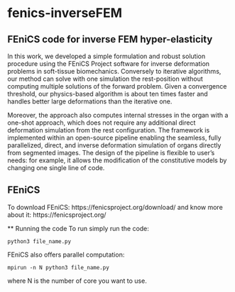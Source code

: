 # fenics-inverseFEM
<h2>FEniCS code for inverse FEM hyper-elasticity</h2>
 
In this work, we developed a simple formulation and robust solution procedure using the FEniCS Project software for inverse deformation problems in soft-tissue biomechanics. Conversely to iterative algorithms, our method can solve with one simulation the rest-position without computing multiple solutions of the forward problem. Given a convergence threshold, our physics-based algorithm is about ten times faster and handles better large deformations than the iterative one.

Moreover, the approach also computes internal stresses in the organ with a one-shot approach, which does not require any additional direct deformation simulation from the rest configuration. The framework is implemented within an open-source pipeline enabling the seamless, fully parallelized, direct, and inverse deformation simulation of organs directly from segmented images. The design of the pipeline is flexible to user’s needs: for example, it allows the modification of the constitutive models by changing one single line of code.


<h2>FEniCS</h2>
To download FEniCS: https://fenicsproject.org/download/
and know more about it: https://fenicsproject.org/

** Running the code
To run simply run the code:
```
python3 file_name.py
```

FEniCS also offers parallel computation:
```
mpirun -n N python3 file_name.py
```
where N is the number of core you want to use.
